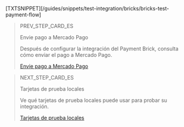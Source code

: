 [TXTSNIPPET][/guides/snippets/test-integration/bricks/bricks-test-payment-flow]

> PREV_STEP_CARD_ES
>
> Envie pago a Mercado Pago 
>
> Después de configurar la integración del Payment Brick, consulta cómo enviar el pago a Mercado Pago.
>
> [Envie pago a Mercado Pago](/developers/es/docs/checkout-bricks/payment-brick/payment-submission)

> NEXT_STEP_CARD_ES
>
> Tarjetas de prueba locales
>
> Ve qué tarjetas de prueba locales puede usar para probar su integración.
>
> [Tarjetas de prueba locales](/developers/es/docs/checkout-bricks/payment-brick/integration-test/test-cards)